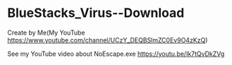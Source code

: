 # BlueStacks_Virus--Download

Create by Me(My YouTube https://www.youtube.com/channel/UCzY_DEQBSlmZC0Ev9O4zKzQ)

See my YouTube video about NoEscape.exe https://youtu.be/Ik7tQvDkZVg
